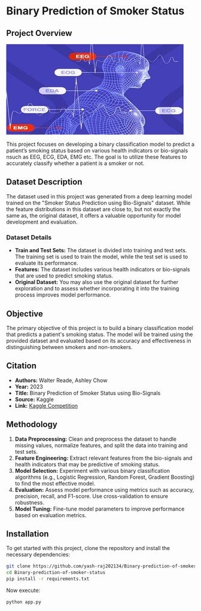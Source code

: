 # Binary Prediction of Smoker Status

## Project Overview

![](biosignal.jpg)

This project focuses on developing a binary classification model to predict a patient’s smoking status based on various health indicators or bio-signals nsuch as EEG, ECG, EDA, EMG etc. The goal is to utilize these features to accurately classify whether a patient is a smoker or not.

## Dataset Description

The dataset used in this project was generated from a deep learning model trained on the "Smoker Status Prediction using Bio-Signals" dataset. While the feature distributions in this dataset are close to, but not exactly the same as, the original dataset, it offers a valuable opportunity for model development and evaluation.

### Dataset Details

- **Train and Test Sets:** The dataset is divided into training and test sets. The training set is used to train the model, while the test set is used to evaluate its performance.
- **Features:** The dataset includes various health indicators or bio-signals that are used to predict smoking status.
- **Original Dataset:** You may also use the original dataset for further exploration and to assess whether incorporating it into the training process improves model performance.

## Objective

The primary objective of this project is to build a binary classification model that predicts a patient's smoking status. The model will be trained using the provided dataset and evaluated based on its accuracy and effectiveness in distinguishing between smokers and non-smokers.

## Citation

- **Authors:** Walter Reade, Ashley Chow
- **Year:** 2023
- **Title:** Binary Prediction of Smoker Status using Bio-Signals
- **Source:** Kaggle
- **Link:** [Kaggle Competition](https://kaggle.com/competitions/playground-series-s3e24)

## Methodology

1. **Data Preprocessing:** Clean and preprocess the dataset to handle missing values, normalize features, and split the data into training and test sets.
2. **Feature Engineering:** Extract relevant features from the bio-signals and health indicators that may be predictive of smoking status.
3. **Model Selection:** Experiment with various binary classification algorithms (e.g., Logistic Regression, Random Forest, Gradient Boosting) to find the most effective model.
4. **Evaluation:** Assess model performance using metrics such as accuracy, precision, recall, and F1-score. Use cross-validation to ensure robustness.
5. **Model Tuning:** Fine-tune model parameters to improve performance based on evaluation metrics.

## Installation

To get started with this project, clone the repository and install the necessary dependencies:

```bash
git clone https://github.com/yash-raj202134/Binary-prediction-of-smoker-status.git
cd Binary-prediction-of-smoker-status
pip install -r requirements.txt
```
Now execute:
```bash
python app.py
```
